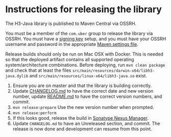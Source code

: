 # Instructions for releasing the library

The H3-Java library is published to Maven Central via OSSRH.

You must be a member of the `com.uber` group to release the library via OSSRH. You must have a [signing key](http://central.sonatype.org/pages/working-with-pgp-signatures.html) setup, and you must have your OSSRH username and password in the appropriate [Maven settings file](http://central.sonatype.org/pages/apache-maven.html).

Release builds should only be run on Mac OSX with Docker. This is needed so that the deployed artifact contains all supported operating system/architecture combinations. Before deploying, run `mvn clean package` and check that at least the files `src/main/resources/darwin-x64/libh3-java.dylib` and `src/main/resources/linux-x64/libh3-java.so` exist.

1. Ensure you are on master and that the library is building correctly.
2. Update [CHANGELOG.md](../CHANGELOG.md) to have the correct date and new version number, update [README.md](../README.md) to have the correct version numbers, and commit.
3. `mvn release:prepare` Use the new version number when prompted.
4. `mvn release:perform`
5. If this looks good, release the build in [Sonatype Nexus Manager](https://oss.sonatype.org/).
6. Update `CHANGELOG.md` to have an Unreleased section, and commit. The release is now done and development can resume from this point.
